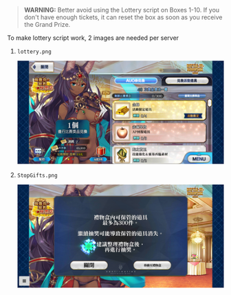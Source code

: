 > **WARNING:** Better avoid using the Lottery script on Boxes 1-10. If you don't have enough tickets, it can reset the box as soon as you receive the Grand Prize.

To make lottery script work, 2 images are needed per server

1. `lottery.png`
   
   <img src="img/lottery.png" width="500">

2. `StopGifts.png`

   <img src="img/StopGifts.png" width="500">